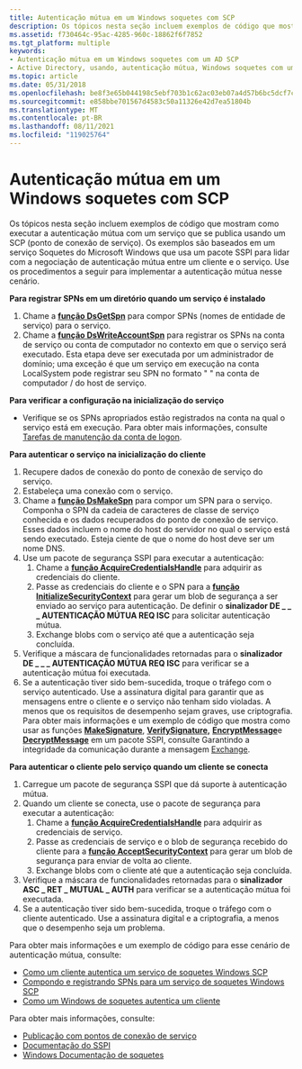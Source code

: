 ```yaml
---
title: Autenticação mútua em um Windows soquetes com SCP
description: Os tópicos nesta seção incluem exemplos de código que mostram como executar a autenticação mútua com um serviço que se publica usando um SCP (ponto de conexão de serviço).
ms.assetid: f730464c-95ac-4285-960c-18862f6f7852
ms.tgt_platform: multiple
keywords:
- Autenticação mútua em um Windows soquetes com um AD SCP
- Active Directory, usando, autenticação mútua, Windows soquetes com um SCP
ms.topic: article
ms.date: 05/31/2018
ms.openlocfilehash: be8f3e65b044198c5ebf703b1c62ac03eb07a4d57b6bc5dcf7c5463247815f1b
ms.sourcegitcommit: e858bbe701567d4583c50a11326e42d7ea51804b
ms.translationtype: MT
ms.contentlocale: pt-BR
ms.lasthandoff: 08/11/2021
ms.locfileid: "119025764"
---
```

# <a name="mutual-authentication-in-a-windows-sockets-service-with-scp"></a>Autenticação mútua em um Windows soquetes com SCP

Os tópicos nesta seção incluem exemplos de código que mostram como executar a autenticação mútua com um serviço que se publica usando um SCP (ponto de conexão de serviço). Os exemplos são baseados em um serviço Soquetes do Microsoft Windows que usa um pacote SSPI para lidar com a negociação de autenticação mútua entre um cliente e o serviço. Use os procedimentos a seguir para implementar a autenticação mútua nesse cenário.

**Para registrar SPNs em um diretório quando um serviço é instalado**

1.  Chame a [**função DsGetSpn**](/windows/desktop/api/Ntdsapi/nf-ntdsapi-dsgetspna) para compor SPNs (nomes de entidade de serviço) para o serviço.
2.  Chame a [**função DsWriteAccountSpn**](/windows/desktop/api/Ntdsapi/nf-ntdsapi-dswriteaccountspna) para registrar os SPNs na conta de serviço ou conta de computador no contexto em que o serviço será executado. Esta etapa deve ser executada por um administrador de domínio; uma exceção é que um serviço em execução na conta LocalSystem pode registrar seu SPN no formato " " na conta de computador <service class> / <host> do host de serviço.

**Para verificar a configuração na inicialização do serviço**

-   Verifique se os SPNs apropriados estão registrados na conta na qual o serviço está em execução. Para obter mais informações, consulte [Tarefas de manutenção da conta de logon](logon-account-maintenance-tasks.md).

**Para autenticar o serviço na inicialização do cliente**

1.  Recupere dados de conexão do ponto de conexão de serviço do serviço.
2.  Estabeleça uma conexão com o serviço.
3.  Chame a [**função DsMakeSpn**](/windows/desktop/api/Dsparse/nf-dsparse-dsmakespna) para compor um SPN para o serviço. Componha o SPN da cadeia de caracteres de classe de serviço conhecida e os dados recuperados do ponto de conexão de serviço. Esses dados incluem o nome do host do servidor no qual o serviço está sendo executado. Esteja ciente de que o nome do host deve ser um nome DNS.
4.  Use um pacote de segurança SSPI para executar a autenticação:
    1.  Chame a [**função AcquireCredentialsHandle**](../SecAuthN/acquirecredentialshandle--general.md) para adquirir as credenciais do cliente.
    2.  Passe as credenciais do cliente e o SPN para a [**função InitializeSecurityContext**](../SecAuthN/initializesecuritycontext--general.md) para gerar um blob de segurança a ser enviado ao serviço para autenticação. De definir o **sinalizador DE \_ \_ \_ AUTENTICAÇÃO MÚTUA REQ ISC** para solicitar autenticação mútua.
    3.  Exchange blobs com o serviço até que a autenticação seja concluída.
5.  Verifique a máscara de funcionalidades retornadas para o **sinalizador DE \_ \_ \_ AUTENTICAÇÃO MÚTUA REQ ISC** para verificar se a autenticação mútua foi executada.
6.  Se a autenticação tiver sido bem-sucedida, troque o tráfego com o serviço autenticado. Use a assinatura digital para garantir que as mensagens entre o cliente e o serviço não tenham sido violadas. A menos que os requisitos de desempenho sejam graves, use criptografia. Para obter mais informações e um exemplo de código que mostra como usar as funções [**MakeSignature**](/windows/desktop/api/sspi/nf-sspi-makesignature), [**VerifySignature,**](/windows/desktop/api/sspi/nf-sspi-verifysignature) [**EncryptMessage**](../SecAuthN/encryptmessage--general.md)e [**DecryptMessage**](../SecAuthN/decryptmessage--general.md) em um pacote SSPI, consulte Garantindo a integridade da comunicação durante a mensagem [Exchange](/windows/desktop/SecAuthN/ensuring-communication-integrity-during-message-exchange).

**Para autenticar o cliente pelo serviço quando um cliente se conecta**

1.  Carregue um pacote de segurança SSPI que dá suporte à autenticação mútua.
2.  Quando um cliente se conecta, use o pacote de segurança para executar a autenticação:
    1.  Chame a [**função AcquireCredentialsHandle**](../SecAuthN/acquirecredentialshandle--general.md) para adquirir as credenciais de serviço.
    2.  Passe as credenciais de serviço e o blob de segurança recebido do cliente para a [**função AcceptSecurityContext**](../SecAuthN/acceptsecuritycontext--general.md) para gerar um blob de segurança para enviar de volta ao cliente.
    3.  Exchange blobs com o cliente até que a autenticação seja concluída.
3.  Verifique a máscara de funcionalidades retornadas para o **sinalizador ASC \_ RET \_ MUTUAL \_ AUTH** para verificar se a autenticação mútua foi executada.
4.  Se a autenticação tiver sido bem-sucedida, troque o tráfego com o cliente autenticado. Use a assinatura digital e a criptografia, a menos que o desempenho seja um problema.

Para obter mais informações e um exemplo de código para esse cenário de autenticação mútua, consulte:

-   [Como um cliente autentica um serviço de soquetes Windows SCP](how-a-client-authenticates-an-scp-based-windows-sockets-service.md)
-   [Compondo e registrando SPNs para um serviço de soquetes Windows SCP](composing-and-registering-spns-for-an-scp-based-windows-sockets-service.md)
-   [Como um Windows de soquetes autentica um cliente](how-a-windows-sockets-service-authenticates-a-client.md)

Para obter mais informações, consulte:

-   [Publicação com pontos de conexão de serviço](publishing-with-service-connection-points.md)
-   [Documentação do SSPI](/windows/desktop/SecAuthN/sspi)
-   [Windows Documentação de soquetes](/windows/desktop/WinSock/windows-sockets-start-page-2)

 

 